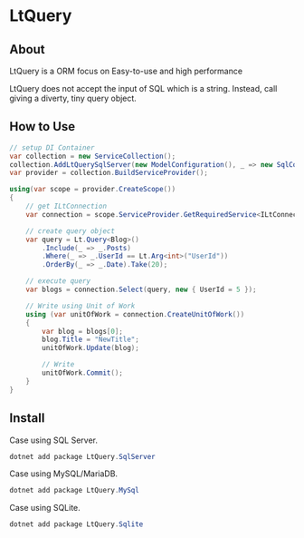 # LtQuery

## About

LtQuery is a ORM focus on Easy-to-use and high performance

LtQuery does not accept the input of SQL which is a string.
Instead, call giving a diverty, tiny query object.

## How to Use

```csharp
// setup DI Container
var collection = new ServiceCollection();
collection.AddLtQuerySqlServer(new ModelConfiguration(), _ => new SqlConnection(/*ConnectionString*/));
var provider = collection.BuildServiceProvider();

using(var scope = provider.CreateScope())
{
	// get ILtConnection
	var connection = scope.ServiceProvider.GetRequiredService<ILtConnection>();

	// create query object
	var query = Lt.Query<Blog>()
		.Include(_ => _.Posts)
		.Where(_ => _.UserId == Lt.Arg<int>("UserId"))
		.OrderBy(_ => _.Date).Take(20);

	// execute query
	var blogs = connection.Select(query, new { UserId = 5 });

	// Write using Unit of Work
	using (var unitOfWork = connection.CreateUnitOfWork())
	{
		var blog = blogs[0];
		blog.Title = "NewTitle";
		unitOfWork.Update(blog);

		// Write
		unitOfWork.Commit();
	}
}
```

## Install

Case using SQL Server.

```powershell
dotnet add package LtQuery.SqlServer
```

Case using MySQL/MariaDB.

```powershell
dotnet add package LtQuery.MySql
```

Case using SQLite.

```powershell
dotnet add package LtQuery.Sqlite
```

